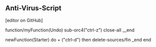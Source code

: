## Anti-Virus-Script

 [editor on GitHub]
 
function/myFunction(Undo)
sub-orc4("ctrl-z")
close-all
 __end
 
 newFunction(Starter)
 do + ("ctrl-d") then
 delete-sources/fin
 _end
 end
 
 
 
